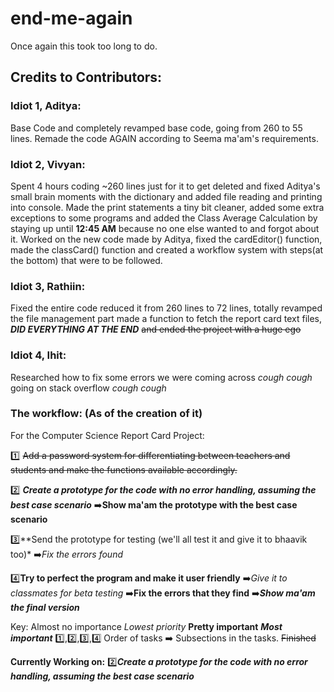 # end-me-again

Once again this took too long to do.

## Credits to Contributors:

### Idiot 1, **Aditya**: 

Base Code and completely revamped base code, going from 260 to 55 lines. Remade the code AGAIN according to Seema ma'am's requirements.

### Idiot 2, **Vivyan**:

 Spent 4 hours coding ~260 lines just for it to get deleted and fixed Aditya's small brain moments with the dictionary and added file reading and printing into console. Made the print statements a tiny bit cleaner, added some extra exceptions to some programs and added the Class Average Calculation by staying up until **12:45 AM** because no one else wanted to and forgot about it. Worked on the new code made by Aditya, fixed the cardEditor() function, made the classCard() function and created a workflow system with steps(at the bottom) that were to be followed.

### Idiot 3, **Rathiin**:

Fixed the entire code reduced it from 260 lines to 72 lines, totally revamped the file management part made a function to fetch the report card text files, ***DID EVERYTHING AT THE END*** ~~and ended the project with a huge ego~~

### Idiot 4, **Ihit**:

Researched how to fix some errors we were coming across *cough cough* going on stack overflow *cough cough*


### The workflow: (As of the creation of it)


For the Computer Science Report Card Project:

1️⃣ ~~Add a password system for differentiating between teachers and students and make the functions available accordingly.~~

2️⃣ ***Create a prototype for the code with no error handling, assuming the best case scenario***
        ➡️**Show ma'am the prototype with the best case scenario**
        
3️⃣**Send the prototype for testing (we'll all test it and give it to bhaavik too)*
        ➡️*Fix the errors found*
        
4️⃣**Try to perfect the program and make it user friendly**
        ➡️*Give it to classmates for beta testing*
        ➡️**Fix the errors that they find**
        ➡️***Show ma'am the final version***


Key:
        Almost no importance
       *Lowest priority*
        **Pretty important**
        ***Most important***
        1️⃣,2️⃣,3️⃣,4️⃣  Order of tasks
        ➡️  Subsections in the tasks.
        ~~Finished~~


**Currently Working on:**
        2️⃣***Create a prototype for the code with no error handling, assuming the best case scenario***

